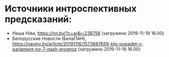 # Источники интроспективных предсказаний:

- Наша Ніва, https://nn.by/?c=ar&i=238756 (загружено 2019-11-19 16.00)
- Белорусские Новости (БелаПАН), https://naviny.by/article/20191116/1573887659-kto-popadet-v-parlament-no-7-nash-prognoz (загружено 2019-11-19 16.00)
